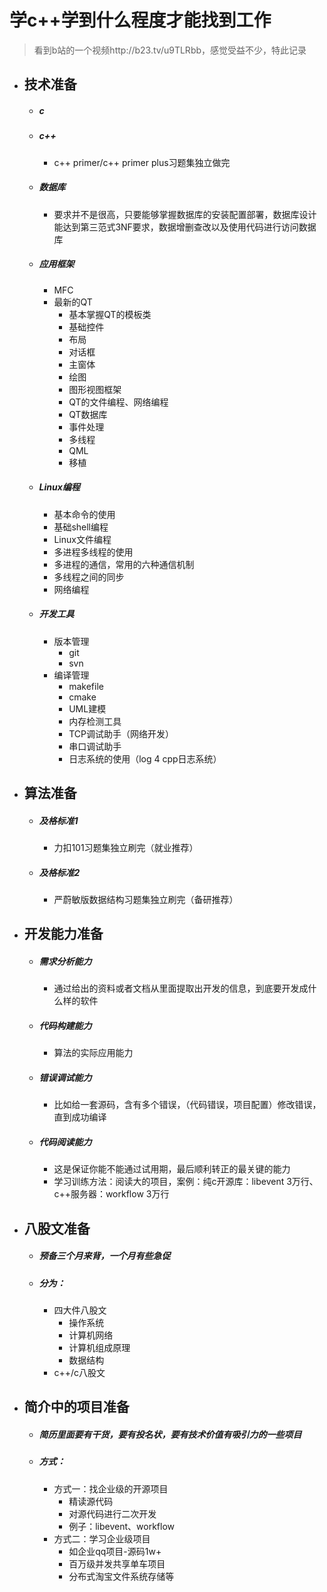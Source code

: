 # **学c++学到什么程度才能找到工作**

> 看到b站的一个视频http://b23.tv/u9TLRbb，感觉受益不少，特此记录

- ## **技术准备**

  - ##### c

  - ##### c++

    - c++ primer/c++ primer plus习题集独立做完

  - ##### 数据库

    - 要求并不是很高，只要能够掌握数据库的安装配置部署，数据库设计能达到第三范式3NF要求，数据增删查改以及使用代码进行访问数据库

  - ##### 应用框架

    - MFC
    - 最新的QT
      - 基本掌握QT的模板类
      - 基础控件
      - 布局
      - 对话框
      - 主窗体
      - 绘图
      - 图形视图框架
      - QT的文件编程、网络编程
      - QT数据库
      - 事件处理
      - 多线程
      - QML
      - 移植

  - ##### Linux编程

    - 基本命令的使用
    - 基础shell编程
    - Linux文件编程
    - 多进程多线程的使用
    - 多进程的通信，常用的六种通信机制
    - 多线程之间的同步
    - 网络编程

  - ##### 开发工具

    - 版本管理
      - git
      - svn
    - 编译管理
      - makefile
      - cmake
      - UML建模
      - 内存检测工具
      - TCP调试助手（网络开发）
      - 串口调试助手
      - 日志系统的使用（log 4 cpp日志系统）

- ## **算法准备**

  - ##### 及格标准1

    - 力扣101习题集独立刷完（就业推荐）

  - ##### 及格标准2

    - 严蔚敏版数据结构习题集独立刷完（备研推荐）

- ## **开发能力准备**

  - ##### 需求分析能力

    - 通过给出的资料或者文档从里面提取出开发的信息，到底要开发成什么样的软件

  - ##### 代码构建能力

    - 算法的实际应用能力

  - ##### 错误调试能力

    - 比如给一套源码，含有多个错误，（代码错误，项目配置）修改错误，直到成功编译

  - ##### 代码阅读能力

    - 这是保证你能不能通过试用期，最后顺利转正的最关键的能力
    - 学习训练方法：阅读大的项目，案例：纯c开源库：libevent 3万行、c++服务器：workflow 3万行			

- ## **八股文准备**

  - ##### 预备三个月来背，一个月有些急促
  - ##### 分为：
    
    - 四大件八股文
      - 操作系统
      - 计算机网络
      - 计算机组成原理
      - 数据结构
    - c++/c八股文

- ## **简介中的项目准备**

  - ##### 简历里面要有干货，要有投名状，要有技术价值有吸引力的一些项目
  - ##### 方式：
    
    - 方式一：找企业级的开源项目
      - 精读源代码
      - 对源代码进行二次开发
      - 例子：libevent、workflow
    - 方式二：学习企业级项目
      - 如企业qq项目-源码1w+
      - 百万级并发共享单车项目
      - 分布式淘宝文件系统存储等